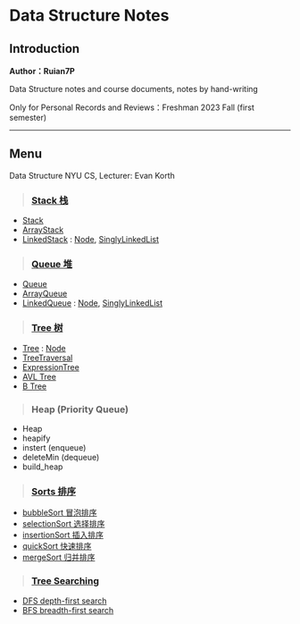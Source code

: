 # Data Structure Notes

## Introduction

**Author：Ruian7P**

Data Structure notes and course documents, notes by hand-writing

Only for Personal Records and Reviews：Freshman 2023 Fall (first semester)

----

## Menu

Data Structure NYU CS, Lecturer: Evan Korth

>### [Stack 栈](https://github.com/Ruian7P/Data-Structure/tree/main/Stack)
- [Stack](https://github.com/Ruian7P/Data-Structure/blob/main/Stack/Stack.java)
- [ArrayStack](https://github.com/Ruian7P/Data-Structure/blob/main/Stack/ArrayStack.java)
- [LinkedStack](https://github.com/Ruian7P/Data-Structure/blob/main/Stack/LinkedStack.java) : [Node](https://github.com/Ruian7P/Data-Structure/blob/main/Stack/Node.java), [SinglyLinkedList](https://github.com/Ruian7P/Data-Structure/blob/main/Stack/SinglyLinkedList.java)

>### [Queue 堆](https://github.com/Ruian7P/Data-Structure/tree/main/Queue)
- [Queue](https://github.com/Ruian7P/Data-Structure/blob/main/Queue/Queue.java)
- [ArrayQueue](https://github.com/Ruian7P/Data-Structure/blob/main/Queue/ArrayQueue.java)
- [LinkedQueue](https://github.com/Ruian7P/Data-Structure/blob/main/Queue/LinkedQueue.java) : [Node](https://github.com/Ruian7P/Data-Structure/blob/main/Stack/Node.java), [SinglyLinkedList](https://github.com/Ruian7P/Data-Structure/blob/main/Stack/SinglyLinkedList.java)

>### [Tree 树](https://github.com/Ruian7P/Data-Structure/tree/main/Tree)
- [Tree](https://github.com/Ruian7P/Data-Structure/blob/main/Tree/Tree.java) : [Node](https://github.com/Ruian7P/Data-Structure/blob/main/Tree/Node.java)
- [TreeTraversal](https://github.com/Ruian7P/Data-Structure/blob/main/Tree/TreeTraversal.java)
- [ExpressionTree](https://github.com/Ruian7P/Data-Structure/blob/main/Tree/ExpressionTree.java)
- [AVL Tree](https://github.com/Ruian7P/Data-Structure/blob/main/Tree/AVL%20Tree.pdf)
- [B Tree](https://github.com/Ruian7P/Data-Structure/blob/main/Tree/B%20Tree.pdf)

>### Heap (Priority Queue) 
- Heap
- heapify
- instert (enqueue)
- deleteMin (dequeue)
- build_heap

>### [Sorts 排序](Sorts)
- [bubbleSort 冒泡排序](Sorts/bubbleSort.java)
- [selectionSort 选择排序](Sorts/selectSort.java)
- [insertionSort 插入排序](Sorts/insertionSort.java)
- [quickSort 快速排序](Sorts/quickSort.java)
- [mergeSort 归并排序](Sorts/mergeSort.pdf)

>### [Tree Searching](https://github.com/Ruian7P/Data-Structure/tree/main/Tree%20Searching)
- [DFS depth-first search](https://github.com/Ruian7P/Data-Structure/blob/main/Tree%20Searching/breadth-first%20search.pdf)
- [BFS breadth-first search](https://github.com/Ruian7P/Data-Structure/blob/main/Tree%20Searching/depth-first%20searching.pdf)
  

